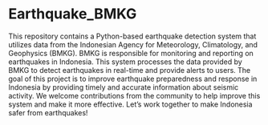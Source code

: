 # Earthquake_BMKG
This repository contains a Python-based earthquake detection system that utilizes data from the Indonesian Agency for Meteorology, Climatology, and Geophysics (BMKG). BMKG is responsible for monitoring and reporting on earthquakes in Indonesia. This system processes the data provided by BMKG to detect earthquakes in real-time and provide alerts to users. The goal of this project is to improve earthquake preparedness and response in Indonesia by providing timely and accurate information about seismic activity. We welcome contributions from the community to help improve this system and make it more effective. Let’s work together to make Indonesia safer from earthquakes!
